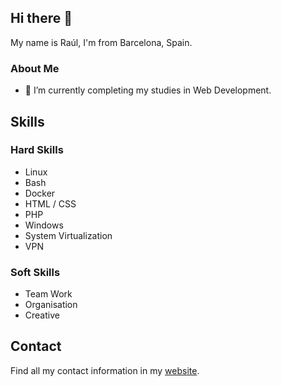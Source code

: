 ## Hi there 👋

My name is Raúl, I'm from Barcelona, Spain.

### About Me 

- 📖 I’m currently completing my studies in Web Development.

## Skills
### Hard Skills
- Linux       
- Bash        
- Docker              
- HTML / CSS 
- PHP         
- Windows
- System Virtualization
- VPN 
### Soft Skills
- Team Work
- Organisation
- Creative
## Contact
Find all my contact information in my [website](https://www.raulheredia.es).
